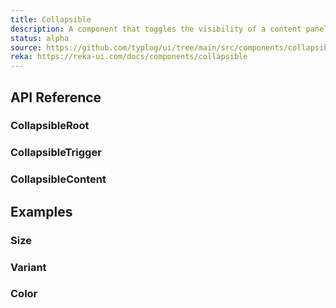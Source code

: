 ```yaml
---
title: Collapsible
description: A component that toggles the visibility of a content panel on user interaction.
status: alpha
source: https://github.com/typlog/ui/tree/main/src/components/collapsible
reka: https://reka-ui.com/docs/components/collapsible
---
```


<Example name="collapsible/Overview.vue" variant="hide" />

## API Reference

### CollapsibleRoot

<PropsTable name="CollapsibleRoot" />

### CollapsibleTrigger

<PropsTable name="CollapsibleTrigger" />

### CollapsibleContent

<PropsTable name="CollapsibleContent" />

## Examples

### Size

<Example name="collapsible/Size.vue" />

### Variant

<Example name="collapsible/Variant.vue" />

### Color

<Example name="collapsible/Color.vue" />
